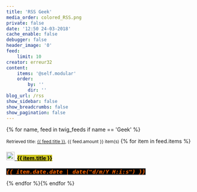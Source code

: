 ```yaml
---
title: 'RSS Geek'
media_order: colored_RSS.png
private: false
date: '12:50 24-03-2018'
cache_enable: false
debugger: false
header_image: '0'
feed:
    limit: 10
creator: erreur32
content:
    items: '@self.modular'
    order:
        by: ''
        dir: ''
blog_url: /rss
show_sidebar: false
show_breadcrumbs: false
show_pagination: false
---
```


 
{% for name, feed in twig_feeds if name == 'Geek' %}
<p><small>Retrieved title: <a href="{{ feed.source }}">{{ feed.title }}</a>, {{ feed.amount }} item(s)</small> {% for item in feed.items %}</p>

<h4 id="mcetoc_1c9as0kq40"><a href="{{ item.url }}"><img src="/colored_RSS.png" alt="" width="22" height="22" />&nbsp; </a><span style="background-color: #c9c11c; color: #000000;"><a style="background-color: #c9c11c; color: #000000;" href="{{ item.url }}"> {{ item.title }}</a></span></h4>
<p><strong><span style="font-family: andale\ mono, monospace; font-size: 11pt; color: #ff6600; background-color: #000000;"><em>{{ item.date.date | date("d/m/Y H:i:s") }}</em></span></strong></p>
{% endfor %}{% endfor %}
